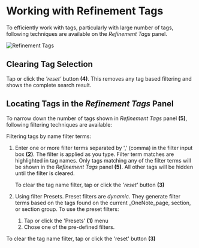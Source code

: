 # Working with Refinement Tags

To efficiently work with tags, particularly with large number of tags, following techniques
are available on the _Refinement Tags_ panel.

![Refinement Tags](https://github.com/WetHat/OnenoteTaggingKit/wiki/images/RefinementTags.png) 

## Clearing Tag Selection

Tap or click the _'reset'_ button **(4)**. This removes any
tag based filtering and shows the complete search result.

## Locating Tags in the _Refinement Tags_ Panel

To narrow down the number of tags shown in _Refinement Tags_ panel **(5)**,
following filtering techniques are available:

Filtering tags by name filter terms:
   
1. Enter one or more filter terms separated by ',' (comma) in the filter input box **(2)**.
   The filter is applied as you type. Filter term matches are highlighted in tag names.
   Only tags matching any of the filter terms will be shown in the _Refinement Tags_ panel **(5)**.
   All other tags will be hidden until the filter is cleared.
   
   To clear the tag name filter, tap or click the _'reset'_ button **(3)**

2. Using filter Presets.
   Preset filters are _dynamic_. They generate filter terms based on the tags found on
   the current _OneNote_page, section, or section group. To use the preset filters:
   1. Tap or click the 'Presets' **(1)** menu
   2. Chose one of the pre-defined filters.
  
  To clear the tag name filter, tap or click the 'reset' button **(3)** 

